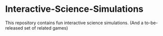 # Interactive-Science-Simulations
This repository contains fun interactive science simulations. (And a to-be-released set of related games)
